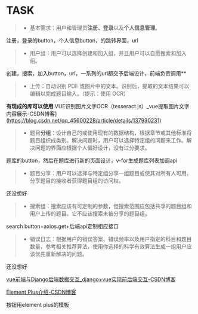 # TASK

> - 基本需求：用户和管理员**注册、登录**以及**个人信息管理**。

注册，登录的button，个人信息button，<a hef>的跳转界面，url



> - 用户组：用户可以选择创建和加入组，并且用户可以自愿搜索和加入组。

创建，搜索，加入button，url，一系列的url都交予后端设计，前端负责调用**



> - 上传：自动识别 PDF 或图片中的文本。识别后，提取的文本结果可以编辑以完成题目输入。（提示：使用 OCR）

**有现成的库可以使用**:VUE识别图片文字OCR（tesseract.js）_vue提取图片文字内容展示-CSDN博客](https://blog.csdn.net/qq_45600228/article/details/137930231)



> - 题目**分组**：设计自己的或使用现有的数据结构，根据章节或其他标准将题目组织成类别。解决问题时，用户可以选择特定组的问题来工作。解决问题的界面应根据个人偏好设计，没有过分要求。

题库的button，然后在题库进行新的页面设计，v-for生成题库列表加调api



> -  题目分享：用户可以选择与特定组分享一组题目或使其对所有人可用。分享题目的接收者获得题目组的访问权。
>
>   

还没想好



> - 搜索组：搜索应该有可定制的参数，但搜索范围应包括共享的题目组和用户上传的题目。它不应该搜索未被分享的题目组。

search button+axios.get+后端api定制相应接口



> - 错误日志：根据用户的错误答案、错误频率以及用户指定的科目和题目数量，参考相关推荐算法，使用你选择的科学有效算法生成一组用户应该优先重新解决的问题。

还没想好



[vue前端与Django后端数据交互_django+vue实现前后端交互-CSDN博客](https://blog.csdn.net/qq_44614115/article/details/113944002)

[Element Plus介绍-CSDN博客](https://blog.csdn.net/weixin_46254812/article/details/130651942)

按钮用element plus的模板